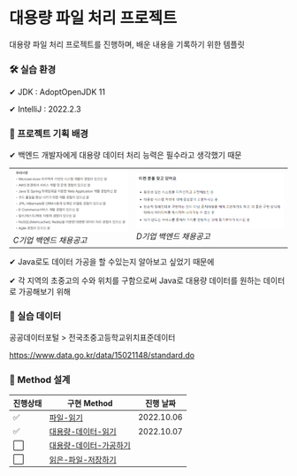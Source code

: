 # 대용량 파일 처리 프로젝트

대용량 파일 처리 프로젝트를 진행하며, 배운 내용을 기록하기 위한 템플릿



### 🛠 실습 환경

✔ JDK : AdoptOpenJDK 11

✔ IntelliJ : 2022.2.3





### 👀 프로젝트 기획 배경

✔ 백엔드 개발자에게 대용량 데이터 처리 능력은 필수라고 생각했기 때문

<table>
    <tr>
        <td><img src="./assets/image-20221022220346895.png" float="left" alt="C기업 백엔드 채용공고"/>
            <em display="block" text-align="center">C기업 백엔드 채용공고</em></td>
		<td><img src="./assets/image-20221022220703287.png" float="right" alt="D기업 백엔드 채용공고"/>
        	<em display="block" text-align="center">D기업 백엔드 채용공고</em></td>
	</tr>
</table>

✔ Java로도 데이터 가공을 할 수있는지 알아보고 싶었기 때문에

✔ 각 지역의 초중고의 수와 위치를 구함으로써 Java로 대용량 데이터를 원하는 데이터로 가공해보기 위해





### 📑 실습 데이터

공공데이터포털 > 전국초중고등학교위치표준데이터

https://www.data.go.kr/data/15021148/standard.do





### 🧩 Method 설계

| 진행상태             | 구현 Method                                                | 진행 날짜  |
| -------------------- | ---------------------------------------------------------- | ---------- |
| :white_check_mark:   | [파일-읽기](README/파일-읽기.md)                           | 2022.10.06 |
| :white_check_mark:   | [대용량-데이터-읽기](README/대용량-데이터-읽기.md)         | 2022.10.07 |
| :white_large_square: | [대용량-데이터-가공하기](README/대용량-데이터-가공하기.md) |            |
| :white_large_square: | [읽은-파일-저장하기](README/읽은-파일-저장하기.md)         |            |





